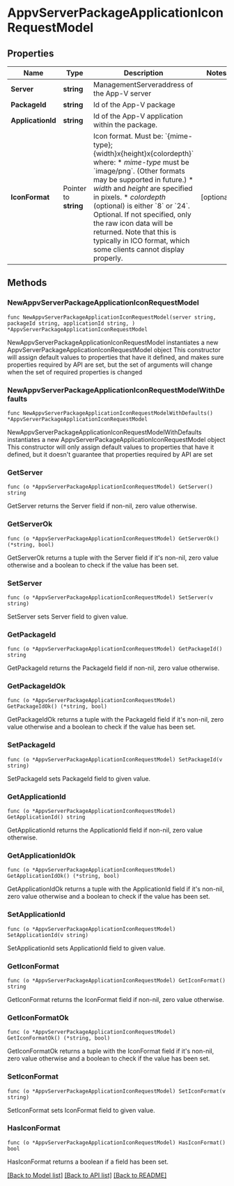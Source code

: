 # AppvServerPackageApplicationIconRequestModel

## Properties

Name | Type | Description | Notes
------------ | ------------- | ------------- | -------------
**Server** | **string** | ManagementServeraddress of the App-V server | 
**PackageId** | **string** | Id of the App-V package | 
**ApplicationId** | **string** | Id of the App-V application within the package. | 
**IconFormat** | Pointer to **string** | Icon format.  Must be: &#x60;{mime-type};{width}x{height}x{colordepth}&#x60;  where:   * _mime-type_ must be &#x60;image/png&#x60;.  (Other formats may be supported in future.) * _width_ and _height_ are specified in pixels. * _colordepth_ (optional) is either &#x60;8&#x60; or &#x60;24&#x60;.  Optional. If not specified, only the raw icon data will be returned. Note that this is typically in ICO format, which some clients cannot display properly. | [optional] 

## Methods

### NewAppvServerPackageApplicationIconRequestModel

`func NewAppvServerPackageApplicationIconRequestModel(server string, packageId string, applicationId string, ) *AppvServerPackageApplicationIconRequestModel`

NewAppvServerPackageApplicationIconRequestModel instantiates a new AppvServerPackageApplicationIconRequestModel object
This constructor will assign default values to properties that have it defined,
and makes sure properties required by API are set, but the set of arguments
will change when the set of required properties is changed

### NewAppvServerPackageApplicationIconRequestModelWithDefaults

`func NewAppvServerPackageApplicationIconRequestModelWithDefaults() *AppvServerPackageApplicationIconRequestModel`

NewAppvServerPackageApplicationIconRequestModelWithDefaults instantiates a new AppvServerPackageApplicationIconRequestModel object
This constructor will only assign default values to properties that have it defined,
but it doesn't guarantee that properties required by API are set

### GetServer

`func (o *AppvServerPackageApplicationIconRequestModel) GetServer() string`

GetServer returns the Server field if non-nil, zero value otherwise.

### GetServerOk

`func (o *AppvServerPackageApplicationIconRequestModel) GetServerOk() (*string, bool)`

GetServerOk returns a tuple with the Server field if it's non-nil, zero value otherwise
and a boolean to check if the value has been set.

### SetServer

`func (o *AppvServerPackageApplicationIconRequestModel) SetServer(v string)`

SetServer sets Server field to given value.


### GetPackageId

`func (o *AppvServerPackageApplicationIconRequestModel) GetPackageId() string`

GetPackageId returns the PackageId field if non-nil, zero value otherwise.

### GetPackageIdOk

`func (o *AppvServerPackageApplicationIconRequestModel) GetPackageIdOk() (*string, bool)`

GetPackageIdOk returns a tuple with the PackageId field if it's non-nil, zero value otherwise
and a boolean to check if the value has been set.

### SetPackageId

`func (o *AppvServerPackageApplicationIconRequestModel) SetPackageId(v string)`

SetPackageId sets PackageId field to given value.


### GetApplicationId

`func (o *AppvServerPackageApplicationIconRequestModel) GetApplicationId() string`

GetApplicationId returns the ApplicationId field if non-nil, zero value otherwise.

### GetApplicationIdOk

`func (o *AppvServerPackageApplicationIconRequestModel) GetApplicationIdOk() (*string, bool)`

GetApplicationIdOk returns a tuple with the ApplicationId field if it's non-nil, zero value otherwise
and a boolean to check if the value has been set.

### SetApplicationId

`func (o *AppvServerPackageApplicationIconRequestModel) SetApplicationId(v string)`

SetApplicationId sets ApplicationId field to given value.


### GetIconFormat

`func (o *AppvServerPackageApplicationIconRequestModel) GetIconFormat() string`

GetIconFormat returns the IconFormat field if non-nil, zero value otherwise.

### GetIconFormatOk

`func (o *AppvServerPackageApplicationIconRequestModel) GetIconFormatOk() (*string, bool)`

GetIconFormatOk returns a tuple with the IconFormat field if it's non-nil, zero value otherwise
and a boolean to check if the value has been set.

### SetIconFormat

`func (o *AppvServerPackageApplicationIconRequestModel) SetIconFormat(v string)`

SetIconFormat sets IconFormat field to given value.

### HasIconFormat

`func (o *AppvServerPackageApplicationIconRequestModel) HasIconFormat() bool`

HasIconFormat returns a boolean if a field has been set.


[[Back to Model list]](../README.md#documentation-for-models) [[Back to API list]](../README.md#documentation-for-api-endpoints) [[Back to README]](../README.md)


